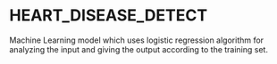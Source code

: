 # HEART_DISEASE_DETECT
Machine Learning model which uses logistic regression algorithm for analyzing the input and giving the output according to the training set. 
